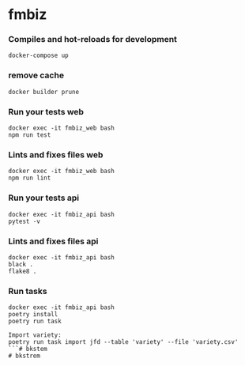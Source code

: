 # fmbiz

### Compiles and hot-reloads for development
```
docker-compose up
```

### remove cache
```
docker builder prune
```

### Run your tests web
```
docker exec -it fmbiz_web bash
npm run test
```

### Lints and fixes files web
```
docker exec -it fmbiz_web bash
npm run lint
```

### Run your tests api
```
docker exec -it fmbiz_api bash
pytest -v
```

### Lints and fixes files api
```
docker exec -it fmbiz_api bash
black .
flake8 .
```

### Run tasks
```
docker exec -it fmbiz_api bash
poetry install
poetry run task

Import variety:
poetry run task import jfd --table 'variety' --file 'variety.csv'
```# bkstem
# bkstrem

